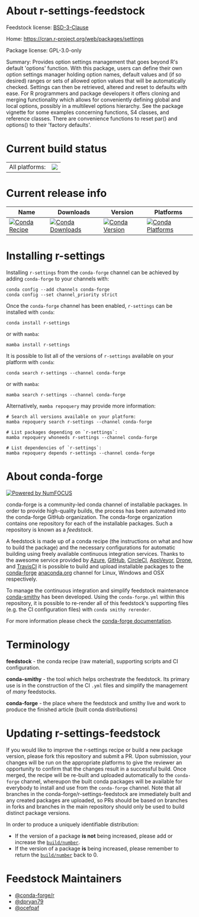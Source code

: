 About r-settings-feedstock
==========================

Feedstock license: [BSD-3-Clause](https://github.com/conda-forge/r-settings-feedstock/blob/main/LICENSE.txt)

Home: https://cran.r-project.org/web/packages/settings

Package license: GPL-3.0-only

Summary: Provides option settings management that goes beyond R's default 'options' function. With this package, users can define their own option settings manager holding option names, default values and  (if so desired) ranges or sets of allowed option values that will be  automatically checked. Settings can then be retrieved, altered and reset  to defaults with ease. For R programmers and package developers it offers  cloning and merging functionality which allows for conveniently defining  global and local options, possibly in a multilevel options hierarchy. See  the package vignette for some examples concerning functions, S4 classes,  and reference classes. There are convenience functions to reset par()  and options() to their 'factory defaults'.

Current build status
====================


<table><tr><td>All platforms:</td>
    <td>
      <a href="https://dev.azure.com/conda-forge/feedstock-builds/_build/latest?definitionId=1603&branchName=main">
        <img src="https://dev.azure.com/conda-forge/feedstock-builds/_apis/build/status/r-settings-feedstock?branchName=main">
      </a>
    </td>
  </tr>
</table>

Current release info
====================

| Name | Downloads | Version | Platforms |
| --- | --- | --- | --- |
| [![Conda Recipe](https://img.shields.io/badge/recipe-r--settings-green.svg)](https://anaconda.org/conda-forge/r-settings) | [![Conda Downloads](https://img.shields.io/conda/dn/conda-forge/r-settings.svg)](https://anaconda.org/conda-forge/r-settings) | [![Conda Version](https://img.shields.io/conda/vn/conda-forge/r-settings.svg)](https://anaconda.org/conda-forge/r-settings) | [![Conda Platforms](https://img.shields.io/conda/pn/conda-forge/r-settings.svg)](https://anaconda.org/conda-forge/r-settings) |

Installing r-settings
=====================

Installing `r-settings` from the `conda-forge` channel can be achieved by adding `conda-forge` to your channels with:

```
conda config --add channels conda-forge
conda config --set channel_priority strict
```

Once the `conda-forge` channel has been enabled, `r-settings` can be installed with `conda`:

```
conda install r-settings
```

or with `mamba`:

```
mamba install r-settings
```

It is possible to list all of the versions of `r-settings` available on your platform with `conda`:

```
conda search r-settings --channel conda-forge
```

or with `mamba`:

```
mamba search r-settings --channel conda-forge
```

Alternatively, `mamba repoquery` may provide more information:

```
# Search all versions available on your platform:
mamba repoquery search r-settings --channel conda-forge

# List packages depending on `r-settings`:
mamba repoquery whoneeds r-settings --channel conda-forge

# List dependencies of `r-settings`:
mamba repoquery depends r-settings --channel conda-forge
```


About conda-forge
=================

[![Powered by
NumFOCUS](https://img.shields.io/badge/powered%20by-NumFOCUS-orange.svg?style=flat&colorA=E1523D&colorB=007D8A)](https://numfocus.org)

conda-forge is a community-led conda channel of installable packages.
In order to provide high-quality builds, the process has been automated into the
conda-forge GitHub organization. The conda-forge organization contains one repository
for each of the installable packages. Such a repository is known as a *feedstock*.

A feedstock is made up of a conda recipe (the instructions on what and how to build
the package) and the necessary configurations for automatic building using freely
available continuous integration services. Thanks to the awesome service provided by
[Azure](https://azure.microsoft.com/en-us/services/devops/), [GitHub](https://github.com/),
[CircleCI](https://circleci.com/), [AppVeyor](https://www.appveyor.com/),
[Drone](https://cloud.drone.io/welcome), and [TravisCI](https://travis-ci.com/)
it is possible to build and upload installable packages to the
[conda-forge](https://anaconda.org/conda-forge) [anaconda.org](https://anaconda.org/)
channel for Linux, Windows and OSX respectively.

To manage the continuous integration and simplify feedstock maintenance
[conda-smithy](https://github.com/conda-forge/conda-smithy) has been developed.
Using the ``conda-forge.yml`` within this repository, it is possible to re-render all of
this feedstock's supporting files (e.g. the CI configuration files) with ``conda smithy rerender``.

For more information please check the [conda-forge documentation](https://conda-forge.org/docs/).

Terminology
===========

**feedstock** - the conda recipe (raw material), supporting scripts and CI configuration.

**conda-smithy** - the tool which helps orchestrate the feedstock.
                   Its primary use is in the construction of the CI ``.yml`` files
                   and simplify the management of *many* feedstocks.

**conda-forge** - the place where the feedstock and smithy live and work to
                  produce the finished article (built conda distributions)


Updating r-settings-feedstock
=============================

If you would like to improve the r-settings recipe or build a new
package version, please fork this repository and submit a PR. Upon submission,
your changes will be run on the appropriate platforms to give the reviewer an
opportunity to confirm that the changes result in a successful build. Once
merged, the recipe will be re-built and uploaded automatically to the
`conda-forge` channel, whereupon the built conda packages will be available for
everybody to install and use from the `conda-forge` channel.
Note that all branches in the conda-forge/r-settings-feedstock are
immediately built and any created packages are uploaded, so PRs should be based
on branches in forks and branches in the main repository should only be used to
build distinct package versions.

In order to produce a uniquely identifiable distribution:
 * If the version of a package **is not** being increased, please add or increase
   the [``build/number``](https://docs.conda.io/projects/conda-build/en/latest/resources/define-metadata.html#build-number-and-string).
 * If the version of a package **is** being increased, please remember to return
   the [``build/number``](https://docs.conda.io/projects/conda-build/en/latest/resources/define-metadata.html#build-number-and-string)
   back to 0.

Feedstock Maintainers
=====================

* [@conda-forge/r](https://github.com/orgs/conda-forge/teams/r/)
* [@dpryan79](https://github.com/dpryan79/)
* [@ocefpaf](https://github.com/ocefpaf/)

